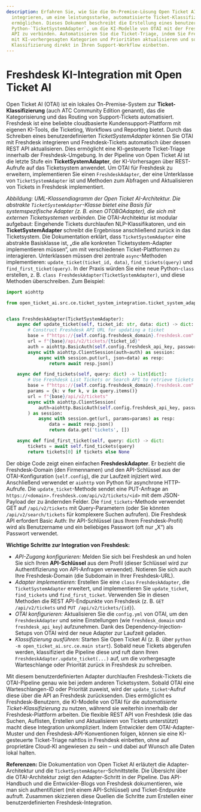```yaml
---
description: Erfahren Sie, wie Sie die On-Premise-Lösung Open Ticket AI (OTAI) in Freshdesk
  integrieren, um eine leistungsstarke, automatisierte Ticket-Klassifizierung zu
  ermöglichen. Dieses Dokument beschreibt die Erstellung eines benutzerdefinierten
  Python-`TicketSystemAdapter`, um die KI-Modelle von OTAI mit der Freshdesk REST
  API zu verbinden. Automatisieren Sie die Ticket-Triage, indem Sie Freshdesk-Tickets
  mit KI-vorhergesagten Kategorien und Prioritäten aktualisieren und so eine intelligente
  Klassifizierung direkt in Ihren Support-Workflow einbetten.
---
```

# Freshdesk KI-Integration mit Open Ticket AI

Open Ticket AI (OTAI) ist ein lokales On-Premise-System zur **Ticket-Klassifizierung** (auch ATC Community Edition genannt), das die Kategorisierung und das Routing von Support-Tickets automatisiert. Freshdesk ist eine beliebte cloudbasierte Kundensupport-Plattform mit eigenen KI-Tools, die Ticketing, Workflows und Reporting bietet. Durch das Schreiben eines benutzerdefinierten *TicketSystemAdapter* können Sie OTAI mit Freshdesk integrieren und Freshdesk-Tickets automatisch über dessen REST API aktualisieren. Dies ermöglicht eine KI-gesteuerte Ticket-Triage innerhalb der Freshdesk-Umgebung. In der Pipeline von Open Ticket AI ist die letzte Stufe ein **TicketSystemAdapter**, der KI-Vorhersagen über REST-Aufrufe auf das Ticketsystem anwendet. Um OTAI für Freshdesk zu erweitern, implementieren Sie einen `FreshdeskAdapter`, der eine Unterklasse von `TicketSystemAdapter` ist und Methoden zum Abfragen und Aktualisieren von Tickets in Freshdesk implementiert.

&#x20;*Abbildung: UML-Klassendiagramm der Open Ticket AI-Architektur. Die abstrakte `TicketSystemAdapter`-Klasse bietet eine Basis für systemspezifische Adapter (z. B. einen OTOBOAdapter), die sich mit externen Ticketsystemen verbinden.* Die OTAI-Architektur ist modular aufgebaut: Eingehende Tickets durchlaufen NLP-Klassifikatoren, und ein **TicketSystemAdapter** schreibt die Ergebnisse anschließend zurück in das Ticketsystem. Die Dokumentation erklärt, dass `TicketSystemAdapter` eine abstrakte Basisklasse ist, „die alle konkreten Ticketsystem-Adapter implementieren müssen“, um mit verschiedenen Ticket-Plattformen zu interagieren. Unterklassen müssen drei zentrale `async`-Methoden implementieren: `update_ticket(ticket_id, data)`, `find_tickets(query)` und `find_first_ticket(query)`. In der Praxis würden Sie eine neue Python-`class` erstellen, z. B. `class FreshdeskAdapter(TicketSystemAdapter)`, und diese Methoden überschreiben. Zum Beispiel:

```python
import aiohttp

from open_ticket_ai.src.ce.ticket_system_integration.ticket_system_adapter import TicketSystemAdapter


class FreshdeskAdapter(TicketSystemAdapter):
    async def update_ticket(self, ticket_id: str, data: dict) -> dict:
        # Construct Freshdesk API URL for updating a ticket
        base = f"https://{self.config.freshdesk_domain}.freshdesk.com"
        url = f"{base}/api/v2/tickets/{ticket_id}"
        auth = aiohttp.BasicAuth(self.config.freshdesk_api_key, password="X")
        async with aiohttp.ClientSession(auth=auth) as session:
            async with session.put(url, json=data) as resp:
                return await resp.json()

    async def find_tickets(self, query: dict) -> list[dict]:
        # Use Freshdesk List Tickets or Search API to retrieve tickets matching query
        base = f"https://{self.config.freshdesk_domain}.freshdesk.com"
        params = {k: v for k, v in query.items()}
        url = f"{base}/api/v2/tickets"
        async with aiohttp.ClientSession(
            auth=aiohttp.BasicAuth(self.config.freshdesk_api_key, password="X"),
        ) as session:
            async with session.get(url, params=params) as resp:
                data = await resp.json()
                return data.get('tickets', [])

    async def find_first_ticket(self, query: dict) -> dict:
        tickets = await self.find_tickets(query)
        return tickets[0] if tickets else None
```

Der obige Code zeigt einen einfachen **FreshdeskAdapter**. Er bezieht die Freshdesk-Domain (den Firmennamen) und den API-Schlüssel aus der OTAI-Konfiguration (`self.config`), die zur Laufzeit injiziert wird. Anschließend verwendet er `aiohttp` von Python für asynchrone HTTP-Aufrufe. Die `update_ticket`-Methode sendet eine PUT-Anfrage an `https://<domain>.freshdesk.com/api/v2/tickets/<id>` mit dem JSON-Payload der zu ändernden Felder. Die `find_tickets`-Methode verwendet GET auf `/api/v2/tickets` mit Query-Parametern (oder Sie könnten `/api/v2/search/tickets` für komplexere Suchen aufrufen). Die Freshdesk API erfordert Basic Auth: Ihr API-Schlüssel (aus Ihrem Freshdesk-Profil) wird als Benutzername und ein beliebiges Passwort (oft nur „X“) als Passwort verwendet.

**Wichtige Schritte zur Integration von Freshdesk:**

* *API-Zugang konfigurieren:* Melden Sie sich bei Freshdesk an und holen Sie sich Ihren **API-Schlüssel** aus dem Profil (dieser Schlüssel wird zur Authentifizierung von API-Anfragen verwendet). Notieren Sie sich auch Ihre Freshdesk-Domain (die Subdomain in Ihrer Freshdesk-URL).
* *Adapter implementieren:* Erstellen Sie eine `class` `FreshdeskAdapter`, die `TicketSystemAdapter` erweitert, und implementieren Sie `update_ticket`, `find_tickets` und `find_first_ticket`. Verwenden Sie in diesen Methoden die REST API-Endpunkte von Freshdesk (z. B. `GET /api/v2/tickets` und `PUT /api/v2/tickets/{id}`).
* *OTAI konfigurieren:* Aktualisieren Sie die `config.yml` von OTAI, um den `FreshdeskAdapter` und seine Einstellungen (wie `freshdesk_domain` und `freshdesk_api_key`) aufzunehmen. Dank des Dependency-Injection-Setups von OTAI wird der neue Adapter zur Laufzeit geladen.
* *Klassifizierung ausführen:* Starten Sie Open Ticket AI (z. B. über `python -m open_ticket_ai.src.ce.main start`). Sobald neue Tickets abgerufen werden, klassifiziert die Pipeline diese und ruft dann Ihren `FreshdeskAdapter.update_ticket(...)` auf, um die vorhergesagte Warteschlange oder Priorität zurück in Freshdesk zu schreiben.

Mit diesem benutzerdefinierten Adapter durchlaufen Freshdesk-Tickets die OTAI-Pipeline genau wie bei jedem anderen Ticketsystem. Sobald OTAI eine Warteschlangen-ID oder Priorität zuweist, wird der `update_ticket`-Aufruf diese über die API an Freshdesk zurücksenden. Dies ermöglicht es Freshdesk-Benutzern, die KI-Modelle von OTAI für die *automatisierte Ticket-Klassifizierung* zu nutzen, während sie weiterhin innerhalb der Freshdesk-Plattform arbeiten. Die flexible REST API von Freshdesk (die das Suchen, Auflisten, Erstellen und Aktualisieren von Tickets unterstützt) macht diese Integration unkompliziert. Indem Entwickler dem OTAI-Adapter-Muster und den Freshdesk-API-Konventionen folgen, können sie eine KI-gesteuerte Ticket-Triage nahtlos in Freshdesk einbetten, ohne auf proprietäre Cloud-KI angewiesen zu sein – und dabei auf Wunsch alle Daten lokal halten.

**Referenzen:** Die Dokumentation von Open Ticket AI erläutert die Adapter-Architektur und die `TicketSystemAdapter`-Schnittstelle. Die Übersicht über die OTAI-Architektur zeigt den Adapter-Schritt in der Pipeline. Das API-Handbuch und die Entwickler-Blogs von Freshdesk dokumentieren, wie man sich authentifiziert (mit einem API-Schlüssel) und Ticket-Endpunkte aufruft. Zusammen skizzieren diese Quellen die Schritte zum Erstellen einer benutzerdefinierten Freshdesk-Integration.